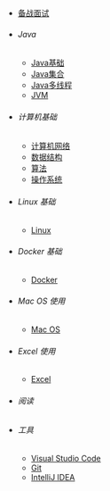 
* [备战面试](./docs/a-1备战面试.md)
* ###### Java

  * [Java基础](./docs/b-1面试题总结-Java基础.md)
  * [Java集合](./docs/b-2Java集合.md)
  * [Java多线程](./docs/b-3Java多线程.md)
  * [JVM](./docs/b-4jvm.md)
* ###### 计算机基础
  
  * [计算机网络](./docs/c-1计算机网络.md)
  * [数据结构](./docs/c-2数据结构.md)
  * [算法](./docs/c-3算法.md)
  * [操作系统](./docs/c-4操作系统.md)


- ###### Linux 基础

  - [Linux](./docs/linux/linux.md)

- ###### Docker 基础

  * [Docker](./docs/docker/docker.md)

- ###### Mac OS 使用

  - [Mac OS](./docs/mac/mac.md)

- ###### Excel 使用

  - [Excel](./docs/excel/excel.md)

- ###### 阅读

- ###### 工具

  - [Visual Studio Code](./docs/tools/vscode.md)
  - [Git](./docs/tools/git.md)
  - [IntelliJ IDEA](./docs/tools/idea.md)

